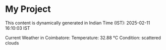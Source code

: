 # My Project

This content is dynamically generated in Indian Time (IST): 2025-02-11 16:10:03 IST


Current Weather in Coimbatore:
Temperature: 32.88 °C
Condition: scattered clouds
